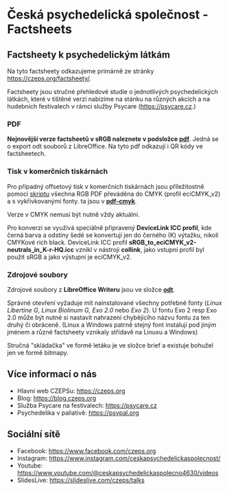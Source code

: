 # Česká psychedelická společnost - Factsheets


## Factsheety k psychedelickým látkám

Na tyto factsheety odkazujeme primárně ze stránky https://czeps.org/factsheety/. 

Factsheety jsou stručné přehledové studie o jednotlivých psychedelických látkách, které v tištěné verzi nabízíme na stánku na různých akcích a na hudebních festivalech v rámci služby Psycare (https://psycare.cz.)

### PDF

**Nejnovější verze factsheetů v sRGB naleznete v podsložce [pdf](./pdf/)**. Jedná se o export odt souborů z LibreOffice. Na tyto pdf odkazují i QR kódy ve factsheetech.

### Tisk v komerčních tiskárnách

Pro případný offsetový tisk v komerčních tiskárnách jsou příležitostně pomocí [skriptu](./pdf-cmyk/script_convert_rgb_to_cmyk/) všechna RGB PDF převáděna do CMYK (profil eciCMYK_v2) a s vykřivkovanými fonty. ta jsou v **[pdf-cmyk](./pdf-cmyk/)**. 

Verze v CMYK nemusí být nutně vždy aktuální.

Pro konverzi se využívá speciálně připravený **DeviceLink ICC profil**, kde černá barva a odstíny šedé se konvertují jen do černého (K) výtažku, nikoli CMYKové rich black. DeviceLink ICC profil **sRGB_to_eciCMYK_v2-neutrals_in_K-r-HQ.icc** vznikl v nástroji **collink**, jako vstupní profil byl použit sRGB a jako výstupní je eciCMYK_v2.

### Zdrojové soubory

Zdrojové soubory z **LibreOffice Writeru** jsou ve složce **[odt](./odt/)**.

Správné otevření vyžaduje mít nainstalované všechny potřebné fonty (*Linux Libertine G, Linux Biolinum G, Exo 2.0* nebo *Exo 2*). U fontu Exo 2 resp Exo 2.0 může být nutné si nastavit nahrazení chybějícího názvu fontu za ten druhý či obráceně. (Linux a Windows patrně stejný font instalují pod jiným jménem a různé factsheety vznikaly střídavě na Linuxu a Windows)

Stručná "skládačka" ve formě letáku je ve složce brief a existuje bohužel jen ve formě bitmapy.

## Více informací o nás

- Hlavní web CZEPSu: https://czeps.org
- Blog: https://blog.czeps.org
- Služba Psycare na festivalech: https://psycare.cz
- Psychedelika v paliativě: https://psypal.org

## Sociální sítě

- Facebook: https://www.facebook.com/czeps.org
- Instagram: https://www.instagram.com/ceskapsychedelickaspolecnost/
- Youtube: https://www.youtube.com/@ceskapsychedelickaspolecno4630/videos
- SlidesLive: https://slideslive.com/czeps/talks